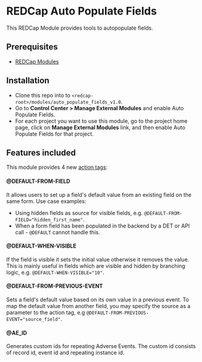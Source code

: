 # REDCap Auto Populate Fields
This REDCap Module provides tools to autopopulate fields.

## Prerequisites
- [REDCap Modules](https://github.com/vanderbilt/redcap-external-modules)

## Installation
- Clone this repo into to `<redcap-root>/modules/auto_populate_fields_v1.0`.
- Go to **Control Center > Manage External Modules** and enable Auto Populate Fields.
- For each project you want to use this module, go to the project home page, click on **Manage External Modules** link, and then enable Auto Populate Fields for that project.

## Features included
This module provides 4 new [action tags](https://wiki.chpc.utah.edu/pages/viewpage.action?pageId=595001400):

#### @DEFAULT-FROM-FIELD
It allows users to set up a field's default value from an existing field on the same form. Use case examples:
- Using hidden fields as source for visible fields, e.g. `@DEFAULT-FROM-FIELD="hidden_first_name"`.
- When a form field has been populated in the backend by a DET or API call - `@DEFAULT` cannot handle this.

#### @DEFAULT-WHEN-VISIBLE
If the field is visible it sets the initial value otherwise it removes the value. This is mainly useful in fields which are visible and hidden by branching logic, e.g. `@DEFAULT-WHEN-VISIBLE="10"`.

#### @DEFAULT-FROM-PREVIOUS-EVENT
Sets a field's default value based on its own value in a previous event. To map the default value from another field, you may specify the source as a parameter to the action tag, e.g `@DEFAULT-FROM-PREVIOUS-EVENT="source_field"`.

#### @AE_ID
Generates custom ids for repeating Adverse Events. The custom id consists of record id, event id and repeating instance id.
